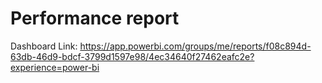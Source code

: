 # Performance report

Dashboard Link: https://app.powerbi.com/groups/me/reports/f08c894d-63db-46d9-bdcf-3799d1597e98/4ec34640f27462eafc2e?experience=power-bi

